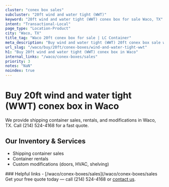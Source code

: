```yaml
---
cluster: "conex box sales"
subcluster: "20ft wind and water tight (WWT)"
keyword: "20ft wind and water tight (WWT) conex box for sale Waco, TX"
intent: "Transactional-Local"
page_type: "Location-Product"
city: "Waco, TX"
title_tag: "Waco 20ft conex box for sale | LC Container"
meta_description: "Buy wind and water tight (WWT) 20ft conex box sale with local delivery in Waco, TX. LC Container — local Since 2003. Request a fast quote today."
url_slug: "/waco/buy/20ft/conex-boxes/wind-and-water-tight-wwt"
h1: "Buy 20ft wind and water tight (WWT) conex box in Waco"
internal_links: "/waco/conex-boxes/sales"
priority: 3
notes: "NaN"
noindex: true
---
```


# Buy 20ft wind and water tight (WWT) conex box in Waco

We provide shipping container sales, rentals, and modifications in Waco, TX. Call (214) 524-4168 for a fast quote.

## Our Inventory & Services
- Shipping container sales
- Container rentals
- Custom modifications (doors, HVAC, shelving)

<div data-section="internal-links">
### Helpful links
- [/waco/conex-boxes/sales](/waco/conex-boxes/sales
</div>

<div data-section="cta">
Get your free quote today — call (214) 524-4168 or <a href="/contact">contact us</a>.
</div>

<script type="application/ld+json">{"@context":"https://schema.org","@type":"FAQPage","mainEntity":[{"@type":"Question","name":"How much does delivery cost in Waco, TX?","acceptedAnswer":{"@type":"Answer","text":"Delivery costs vary by distance and container size. Most deliveries in Waco, TX range from $150-$300. Call (214) 524-4168 for an exact quote based on your specific location."}},{"@type":"Question","name":"Do you offer financing or payment plans?","acceptedAnswer":{"@type":"Answer","text":"We accept major credit cards, checks, and can discuss commercial terms for bulk purchases. Call (214) 524-4168 to discuss options."}},{"@type":"Question","name":"Can you customize containers in Waco, TX?","acceptedAnswer":{"@type":"Answer","text":"Yes — we perform modifications like doors, HVAC, insulation, and shelving. Request a custom quote at (214) 524-4168 or via our contact form."}}]}</script>
